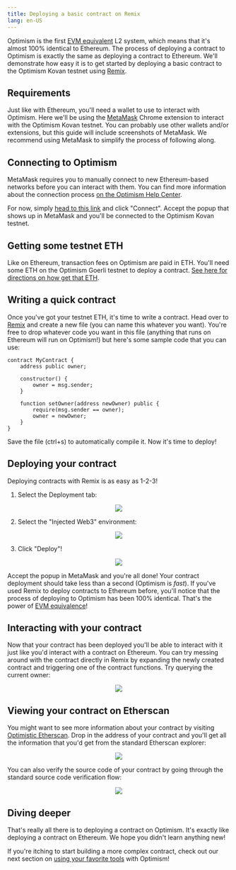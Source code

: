 ```yaml
---
title: Deploying a basic contract on Remix
lang: en-US
---
```


Optimism is the first [EVM equivalent](https://medium.com/ethereum-optimism/introducing-evm-equivalence-5c2021deb306) L2 system, which means that it's almost 100% identical to Ethereum.
The process of deploying a contract to Optimism is exactly the same as deploying a contract to Ethereum.
We'll demonstrate how easy it is to get started by deploying a basic contract to the Optimism Kovan testnet using [Remix](https://remix.ethereum.org/).

## Requirements

Just like with Ethereum, you'll need a wallet to use to interact with Optimism.
Here we'll be using the [MetaMask](https://metamask.io/) Chrome extension to interact with the Optimism Kovan testnet.
You can probably use other wallets and/or extensions, but this guide will include screenshots of MetaMask.
We recommend using MetaMask to simplify the process of following along.

## Connecting to Optimism

MetaMask requires you to manually connect to new Ethereum-based networks before you can interact with them.
You can find more information about the connection process [on the Optimism Help Center](https://help.optimism.io/hc/en-us/articles/4411903123483-Connecting-your-wallet-to-Optimism).

For now, simply [head to this link](https://chainid.link/?network=optimism-kovan) and click "Connect".
Accept the popup that shows up in MetaMask and you'll be connected to the Optimism Kovan testnet.

## Getting some testnet ETH

Like on Ethereum, transaction fees on Optimism are paid in ETH.
You'll need some ETH on the Optimism Goerli testnet to deploy a contract.
[See here for directions on how get that ETH](../../useful-tools/networks/#test-eth).

## Writing a quick contract

Once you've got your testnet ETH, it's time to write a contract.
Head over to [Remix](https://remix.ethereum.org) and create a new file (you can name this whatever you want).
You're free to drop whatever code you want in this file (anything that runs on Ethereum will run on Optimism!) but here's some sample code that you can use:

```solidity
contract MyContract {
    address public owner;

    constructor() {
        owner = msg.sender;
    }

    function setOwner(address newOwner) public {
        require(msg.sender == owner);
        owner = newOwner;
    }
}
```

Save the file (ctrl+s) to automatically compile it.
Now it's time to deploy!

## Deploying your contract

Deploying contracts with Remix is as easy as 1-2-3!

1. Select the Deployment tab:

<div align="center"><img src="../../../assets/docs/developers/build/basic-contract/1.png" /></div>

2. Select the "Injected Web3" environment:

<div align="center"><img src="../../../assets/docs/developers/build/basic-contract/2.png" /></div>

3. Click "Deploy"!

<div align="center"><img src="../../../assets/docs/developers/build/basic-contract/3.png" /></div>

Accept the popup in MetaMask and you're all done!
Your contract deployment should take less than a second (Optimism is *fast*).
If you've used Remix to deploy contracts to Ethereum before, you'll notice that the process of deploying to Optimism has been 100% identical.
That's the power of [EVM equivalence](https://medium.com/ethereum-optimism/introducing-evm-equivalence-5c2021deb306)!

## Interacting with your contract

Now that your contract has been deployed you'll be able to interact with it just like you'd interact with a contract on Ethereum.
You can try messing around with the contract directly in Remix by expanding the newly created contract and triggering one of the contract functions.
Try querying the current owner:

<div align="center"><img src="../../../assets/docs/developers/build/basic-contract/4.png" /></div>

## Viewing your contract on Etherscan

You might want to see more information about your contract by visiting [Optimistic Etherscan](https://kovan-optimistic.etherscan.io).
Drop in the address of your contract and you'll get all the information that you'd get from the standard Etherscan explorer:

<div align="center"><img src="../../../assets/docs/developers/build/basic-contract/5.png" /></div>

You can also verify the source code of your contract by going through the standard source code verification flow:

<div align="center"><img src="../../../assets/docs/developers/build/basic-contract/6.png" /></div>

## Diving deeper

That's really all there is to deploying a contract on Optimism.
It's exactly like deploying a contract on Ethereum.
We hope you didn't learn anything new!

If you're itching to start building a more complex contract, check out our next section on [using your favorite tools](./using-tools.md) with Optimism!
